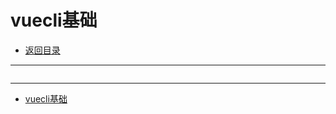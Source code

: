 # vuecli基础

- [返回目录](./README.md)

---

<section class="img-flex-box" >
  <section><img class="lazy-image" data-src="../../images/webfront/vuecli/vuecli-0004.png" alt=""></section>
  <section><img class="lazy-image" data-src="../../images/webfront/vuecli/vuecli-0005.png" alt=""></section>
  <section><img class="lazy-image" data-src="../../images/webfront/vuecli/vuecli-0006.png" alt=""></section>
  <section><img class="lazy-image" data-src="../../images/webfront/vuecli/vuecli-0007.png" alt=""></section>
  <section><img class="lazy-image" data-src="../../images/webfront/vuecli/vuecli-0008.png" alt=""></section>
  <section><img class="lazy-image" data-src="../../images/webfront/vuecli/vuecli-0009.png" alt=""></section>
  <section><img class="lazy-image" data-src="../../images/webfront/vuecli/vuecli-0010.png" alt=""></section>
  <section><img class="lazy-image" data-src="../../images/webfront/vuecli/vuecli-0011.png" alt=""></section>
  <section><img class="lazy-image" data-src="../../images/webfront/vuecli/vuecli-0012.png" alt=""></section>
  <section><img class="lazy-image" data-src="../../images/webfront/vuecli/vuecli-0013.png" alt=""></section>
</section>

---

- [vuecli基础](#vuecli基础)

<!-- js处理背景和css样式 -->
<script type="module" src="https://huhuiyu.top/js/github.js"></script>
